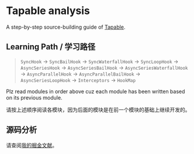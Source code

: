 # Tapable analysis

A step-by-step source-building guide of [Tapable](https://github.com/webpack/tapable).

## Learning Path / 学习路径

> `SyncHook` -> `SyncBailHook` -> `SyncWaterfallHook` -> `SyncLoopHook` -> `AsyncSeriesHook` -> `AsyncSeriesBailHook` -> `AsyncSeriesWaterfallHook` -> `AsyncParallelHook` -> `AsyncParallelBailHook` -> `AsyncSeriesLoopHook` -> `Interceptors` -> `HookMap`

Plz read modules in order above cuz each module has been written based on its previous module.

请按上述顺序阅读各模块，因为后面的模块是在前一个模块的基础上继续开发的。

## 源码分析
请查阅[我的掘金文献](https://juejin.cn/post/7071914394795868191)。
